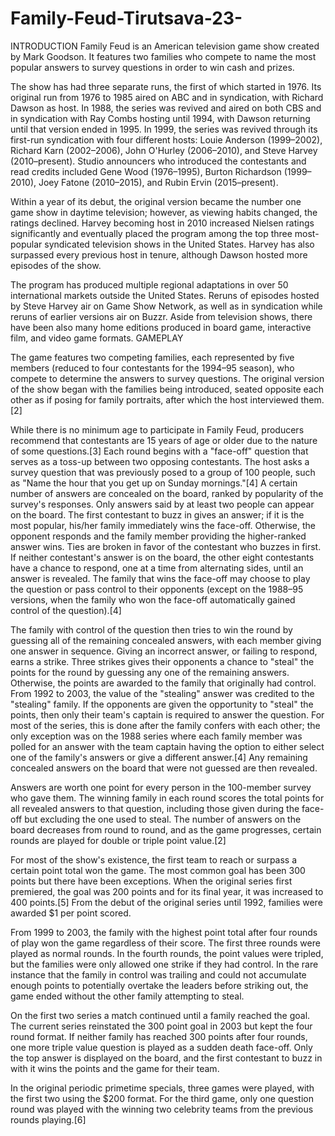 # Family-Feud-Tirutsava-23-
INTRODUCTION
Family Feud is an American television game show created by Mark Goodson. It features two families who compete to name the most popular answers to survey questions in order to win cash and prizes.

The show has had three separate runs, the first of which started in 1976. Its original run from 1976 to 1985 aired on ABC and in syndication, with Richard Dawson as host. In 1988, the series was revived and aired on both CBS and in syndication with Ray Combs hosting until 1994, with Dawson returning until that version ended in 1995. In 1999, the series was revived through its first-run syndication with four different hosts: Louie Anderson (1999–2002), Richard Karn (2002–2006), John O'Hurley (2006–2010), and Steve Harvey (2010–present). Studio announcers who introduced the contestants and read credits included Gene Wood (1976–1995), Burton Richardson (1999–2010), Joey Fatone (2010–2015), and Rubin Ervin (2015–present).

Within a year of its debut, the original version became the number one game show in daytime television; however, as viewing habits changed, the ratings declined. Harvey becoming host in 2010 increased Nielsen ratings significantly and eventually placed the program among the top three most-popular syndicated television shows in the United States. Harvey has also surpassed every previous host in tenure, although Dawson hosted more episodes of the show.

The program has produced multiple regional adaptations in over 50 international markets outside the United States. Reruns of episodes hosted by Steve Harvey air on Game Show Network, as well as in syndication while reruns of earlier versions air on Buzzr. Aside from television shows, there have been also many home editions produced in board game, interactive film, and video game formats.
GAMEPLAY

The game features two competing families, each represented by five members (reduced to four contestants for the 1994–95 season), who compete to determine the answers to survey questions. The original version of the show began with the families being introduced, seated opposite each other as if posing for family portraits, after which the host interviewed them.[2]

While there is no minimum age to participate in Family Feud, producers recommend that contestants are 15 years of age or older due to the nature of some questions.[3] Each round begins with a "face-off" question that serves as a toss-up between two opposing contestants. The host asks a survey question that was previously posed to a group of 100 people, such as "Name the hour that you get up on Sunday mornings."[4] A certain number of answers are concealed on the board, ranked by popularity of the survey's responses. Only answers said by at least two people can appear on the board. The first contestant to buzz in gives an answer; if it is the most popular, his/her family immediately wins the face-off. Otherwise, the opponent responds and the family member providing the higher-ranked answer wins. Ties are broken in favor of the contestant who buzzes in first. If neither contestant's answer is on the board, the other eight contestants have a chance to respond, one at a time from alternating sides, until an answer is revealed. The family that wins the face-off may choose to play the question or pass control to their opponents (except on the 1988–95 versions, when the family who won the face-off automatically gained control of the question).[4]

The family with control of the question then tries to win the round by guessing all of the remaining concealed answers, with each member giving one answer in sequence. Giving an incorrect answer, or failing to respond, earns a strike. Three strikes gives their opponents a chance to "steal" the points for the round by guessing any one of the remaining answers. Otherwise, the points are awarded to the family that originally had control. From 1992 to 2003, the value of the "stealing" answer was credited to the "stealing" family. If the opponents are given the opportunity to "steal" the points, then only their team's captain is required to answer the question. For most of the series, this is done after the family confers with each other; the only exception was on the 1988 series where each family member was polled for an answer with the team captain having the option to either select one of the family's answers or give a different answer.[4] Any remaining concealed answers on the board that were not guessed are then revealed.

Answers are worth one point for every person in the 100-member survey who gave them. The winning family in each round scores the total points for all revealed answers to that question, including those given during the face-off but excluding the one used to steal. The number of answers on the board decreases from round to round, and as the game progresses, certain rounds are played for double or triple point value.[2]

For most of the show's existence, the first team to reach or surpass a certain point total won the game. The most common goal has been 300 points but there have been exceptions. When the original series first premiered, the goal was 200 points and for its final year, it was increased to 400 points.[5] From the debut of the original series until 1992, families were awarded $1 per point scored.

From 1999 to 2003, the family with the highest point total after four rounds of play won the game regardless of their score. The first three rounds were played as normal rounds. In the fourth rounds, the point values were tripled, but the families were only allowed one strike if they had control. In the rare instance that the family in control was trailing and could not accumulate enough points to potentially overtake the leaders before striking out, the game ended without the other family attempting to steal.

On the first two series a match continued until a family reached the goal. The current series reinstated the 300 point goal in 2003 but kept the four round format. If neither family has reached 300 points after four rounds, one more triple value question is played as a sudden death face-off. Only the top answer is displayed on the board, and the first contestant to buzz in with it wins the points and the game for their team.

In the original periodic primetime specials, three games were played, with the first two using the $200 format. For the third game, only one question round was played with the winning two celebrity teams from the previous rounds playing.[6]
